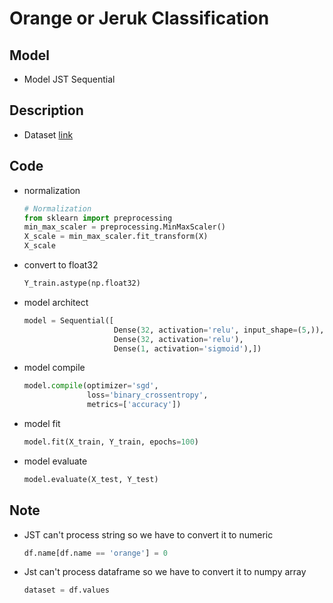 # Orange or Jeruk Classification

## Model
- Model JST Sequential
  

## Description

- Dataset [link](https://www.kaggle.com/joshmcadams/oranges-vs-grapefruit)


## Code

- normalization
  ```py
  # Normalization
  from sklearn import preprocessing
  min_max_scaler = preprocessing.MinMaxScaler()
  X_scale = min_max_scaler.fit_transform(X)
  X_scale
  ```

- convert to float32
  ```py
  Y_train.astype(np.float32)
  ```

- model architect
  ```py
  model = Sequential([    
                      Dense(32, activation='relu', input_shape=(5,)),    
                      Dense(32, activation='relu'),    
                      Dense(1, activation='sigmoid'),])
  ```

- model compile
  ```py
  model.compile(optimizer='sgd',
                loss='binary_crossentropy',
                metrics=['accuracy'])
  ```
- model fit
  ```py
  model.fit(X_train, Y_train, epochs=100)
  ```

- model evaluate
  ```py
  model.evaluate(X_test, Y_test)
  ```

## Note
  
  - JST can't process string so we have to convert it to numeric
    ```py
    df.name[df.name == 'orange'] = 0
    ```

  - Jst can't process dataframe so we have to convert it to numpy array
    ```py
    dataset = df.values
    ```
